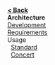 [**< Back**](Home)  
**Architecture**  
[Development](Development)  
[Requirements](Requirements)  
Usage  
&nbsp;&nbsp;[Standard](Standard)  
&nbsp;&nbsp;[Concert](Concert)  